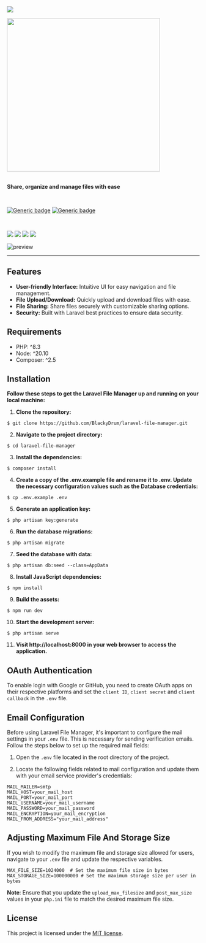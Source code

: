 <img align="left" src="https://github.com/BlackyDrum/laravel-file-manager/assets/111639941/644643ac-ba5f-4568-bb46-ac7ff5c929f1" />

<br />

<img src="https://github.com/BlackyDrum/laravel-file-manager/assets/111639941/efa9be8f-8589-410f-9aa1-0353658144d0" width="400"></a><br /><br />

**Share, organize and manage files with ease**

<br />

[![Generic badge](https://img.shields.io/badge/Status-Finished-green.svg)](https://shields.io/) [![Generic badge](https://img.shields.io/badge/License-MIT-<COLOR>.svg)](https://shields.io/) 
 
<br />

<img src="https://img.shields.io/badge/Laravel-FF2D20?style=for-the-badge&logo=laravel&logoColor=white"> <img src="https://img.shields.io/badge/Vue.js-35495E?style=for-the-badge&logo=vuedotjs&logoColor=4FC08D"> <img src="https://img.shields.io/badge/Tailwind_CSS-38B2AC?style=for-the-badge&logo=tailwind-css&logoColor=white"> <img src="https://img.shields.io/badge/PostgreSQL-316192?style=for-the-badge&logo=postgresql&logoColor=white">

![preview](https://github.com/BlackyDrum/laravel-file-manager/assets/111639941/e3e27d64-eb6c-4b4f-b691-988d9851c669)

---

## Features
- **User-friendly Interface:** Intuitive UI for easy navigation and file management.
- **File Upload/Download:** Quickly upload and download files with ease.
- **File Sharing:** Share files securely with customizable sharing options.
- **Security:** Built with Laravel best practices to ensure data security.


## Requirements
<ul>
    <li>PHP: ^8.3</li>
    <li>Node: ^20.10</li>
    <li>Composer: ^2.5</li>
</ul>

## Installation
**Follow these steps to get the Laravel File Manager up and running on your local machine:**
1. **Clone the repository:**
```
$ git clone https://github.com/BlackyDrum/laravel-file-manager.git
```
2. **Navigate to the project directory:**
```
$ cd laravel-file-manager
```
3. **Install the dependencies:**
```
$ composer install
```
4. **Create a copy of the .env.example file and rename it to .env. Update the necessary configuration values such as the Database credentials:**
```
$ cp .env.example .env
```
5. **Generate an application key:**
```
$ php artisan key:generate
```
6. **Run the database migrations:**
```
$ php artisan migrate
```
7. **Seed the database with data:**
```
$ php artisan db:seed --class=AppData
```
8. **Install JavaScript dependencies:**
```
$ npm install
```
9. **Build the assets:**
```
$ npm run dev
```
10. **Start the development server:**
```
$ php artisan serve
```
11. **Visit http://localhost:8000 in your web browser to access the application.**

## OAuth Authentication
To enable login with Google or GitHub, you need to create OAuth apps on their respective platforms and set the ``client ID``, ``client secret`` and ``client callback`` in the ``.env`` file.

## Email Configuration

Before using Laravel File Manager, it's important to configure the mail settings in your `.env` file. This is necessary for sending verification emails. Follow the steps below to set up the required mail fields:

1. Open the `.env` file located in the root directory of the project.

2. Locate the following fields related to mail configuration and update them with your email service provider's credentials:

```env
MAIL_MAILER=smtp
MAIL_HOST=your_mail_host
MAIL_PORT=your_mail_port
MAIL_USERNAME=your_mail_username
MAIL_PASSWORD=your_mail_password
MAIL_ENCRYPTION=your_mail_encryption
MAIL_FROM_ADDRESS="your_mail_address"
```


## Adjusting Maximum File And Storage Size
If you wish to modify the maximum file and storage size allowed for users, navigate to your ``.env`` file and update the respective variables.
```env
MAX_FILE_SIZE=1024000  # Set the maximum file size in bytes
MAX_STORAGE_SIZE=100000000 # Set the maximum storage size per user in bytes
```
**Note**: Ensure that you update the ``upload_max_filesize`` and ``post_max_size`` values in your ``php.ini`` file to match the desired maximum file size.

## License

This project is licensed under the [MIT license](https://opensource.org/licenses/MIT).
